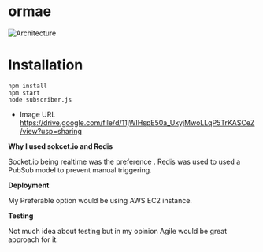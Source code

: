 # ormae


![Architecture](https://drive.google.com/file/d/11jWIHspE50a_UxyjMwoLLqP5TrKASCeZ/view?usp=sharing)



Installation
============

    npm install
    npm start
    node subscriber.js

* Image URL
https://drive.google.com/file/d/11jWIHspE50a_UxyjMwoLLqP5TrKASCeZ/view?usp=sharing 

**Why I used sokcet.io and Redis**

Socket.io being realtime was the preference . Redis was used to used a PubSub model to prevent manual triggering.


**Deployment**

My Preferable option would be using AWS EC2 instance.


**Testing**

Not much idea about testing but in my opinion Agile would be great approach for it.